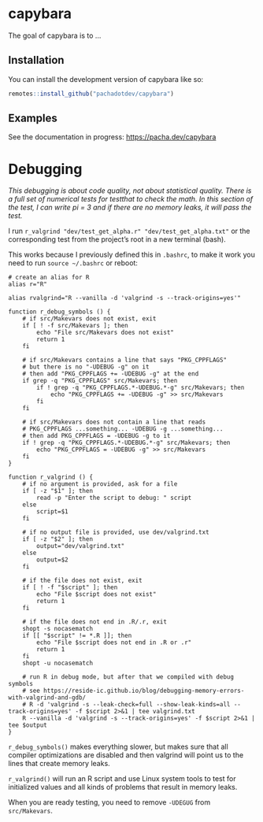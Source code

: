 
<!-- README.md is generated from README.Rmd. Please edit that file -->

# capybara

<!-- badges: start -->

<!-- badges: end -->

The goal of capybara is to …

## Installation

You can install the development version of capybara like so:

``` r
remotes::install_github("pachadotdev/capybara")
```

## Examples

See the documentation in progress: <https://pacha.dev/capybara>

# Debugging

*This debugging is about code quality, not about statistical quality.*
*There is a full set of numerical tests for testthat to check the math.*
*In this section of the test, I can write pi = 3 and if there are no
memory leaks, it will pass the test.*

I run `r_valgrind "dev/test_get_alpha.r" "dev/test_get_alpha.txt"` or
the corresponding test from the project’s root in a new terminal (bash).

This works because I previously defined this in `.bashrc`, to make it
work you need to run `source ~/.bashrc` or reboot:

    # create an alias for R
    alias r="R"
    
    alias rvalgrind="R --vanilla -d 'valgrind -s --track-origins=yes'"
    
    function r_debug_symbols () {
        # if src/Makevars does not exist, exit
        if [ ! -f src/Makevars ]; then
            echo "File src/Makevars does not exist"
            return 1
        fi
    
        # if src/Makevars contains a line that says "PKG_CPPFLAGS"
        # but there is no "-UDEBUG -g" on it
        # then add "PKG_CPPFLAGS += -UDEBUG -g" at the end
        if grep -q "PKG_CPPFLAGS" src/Makevars; then
            if ! grep -q "PKG_CPPFLAGS.*-UDEBUG.*-g" src/Makevars; then
                echo "PKG_CPPFLAGS += -UDEBUG -g" >> src/Makevars
            fi
        fi
    
        # if src/Makevars does not contain a line that reads
        # PKG_CPPFLAGS ...something... -UDEBUG -g ...something...
        # then add PKG_CPPFLAGS = -UDEBUG -g to it
        if ! grep -q "PKG_CPPFLAGS.*-UDEBUG.*-g" src/Makevars; then
            echo "PKG_CPPFLAGS = -UDEBUG -g" >> src/Makevars
        fi
    }
    
    function r_valgrind () {
        # if no argument is provided, ask for a file
        if [ -z "$1" ]; then
            read -p "Enter the script to debug: " script
        else
            script=$1
        fi
    
        # if no output file is provided, use dev/valgrind.txt
        if [ -z "$2" ]; then
            output="dev/valgrind.txt"
        else
            output=$2
        fi
    
        # if the file does not exist, exit
        if [ ! -f "$script" ]; then
            echo "File $script does not exist"
            return 1
        fi
    
        # if the file does not end in .R/.r, exit
        shopt -s nocasematch
        if [[ "$script" != *.R ]]; then
            echo "File $script does not end in .R or .r"
            return 1
        fi
        shopt -u nocasematch
    
        # run R in debug mode, but after that we compiled with debug symbols
        # see https://reside-ic.github.io/blog/debugging-memory-errors-with-valgrind-and-gdb/
        # R -d 'valgrind -s --leak-check=full --show-leak-kinds=all --track-origins=yes' -f $script 2>&1 | tee valgrind.txt
        R --vanilla -d 'valgrind -s --track-origins=yes' -f $script 2>&1 | tee $output
    }

`r_debug_symbols()` makes everything slower, but makes sure that all
compiler optimizations are disabled and then valgrind will point us to
the lines that create memory leaks.

`r_valgrind()` will run an R script and use Linux system tools to test
for initialized values and all kinds of problems that result in memory
leaks.

When you are ready testing, you need to remove `-UDEGUG` from
`src/Makevars`.
